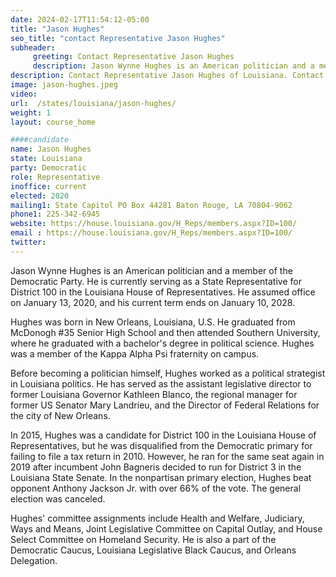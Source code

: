```yaml
---
date: 2024-02-17T11:54:12-05:00
title: "Jason Hughes"
seo_title: "contact Representative Jason Hughes"
subheader:
     greeting: Contact Representative Jason Hughes
     description: Jason Wynne Hughes is an American politician and a member of the Democratic Party. He is currently serving as a State Representative for District 100 in the Louisiana House of Representatives. He assumed office on January 13, 2020, and his current term ends on January 10, 2028.
description: Contact Representative Jason Hughes of Louisiana. Contact information for Jason Hughes includes email address, phone number, and mailing address.
image: jason-hughes.jpeg
video:
url:  /states/louisiana/jason-hughes/
weight: 1
layout: course_home

####candidate
name: Jason Hughes
state: Louisiana
party: Democratic  
role: Representative
inoffice: current
elected: 2020
mailing1: State Capitol PO Box 44281 Baton Rouge, LA 70804-9062
phone1: 225-342-6945
website: https://house.louisiana.gov/H_Reps/members.aspx?ID=100/
email : https://house.louisiana.gov/H_Reps/members.aspx?ID=100/
twitter:
---
```


Jason Wynne Hughes is an American politician and a member of the Democratic Party. He is currently serving as a State Representative for District 100 in the Louisiana House of Representatives. He assumed office on January 13, 2020, and his current term ends on January 10, 2028.

Hughes was born in New Orleans, Louisiana, U.S. He graduated from McDonogh #35 Senior High School and then attended Southern University, where he graduated with a bachelor's degree in political science. Hughes was a member of the Kappa Alpha Psi fraternity on campus.

Before becoming a politician himself, Hughes worked as a political strategist in Louisiana politics. He has served as the assistant legislative director to former Louisiana Governor Kathleen Blanco, the regional manager for former US Senator Mary Landrieu, and the Director of Federal Relations for the city of New Orleans.

In 2015, Hughes was a candidate for District 100 in the Louisiana House of Representatives, but he was disqualified from the Democratic primary for failing to file a tax return in 2010. However, he ran for the same seat again in 2019 after incumbent John Bagneris decided to run for District 3 in the Louisiana State Senate. In the nonpartisan primary election, Hughes beat opponent Anthony Jackson Jr. with over 66% of the vote. The general election was canceled.

Hughes' committee assignments include Health and Welfare, Judiciary, Ways and Means, Joint Legislative Committee on Capital Outlay, and House Select Committee on Homeland Security. He is also a part of the Democratic Caucus, Louisiana Legislative Black Caucus, and Orleans Delegation.
